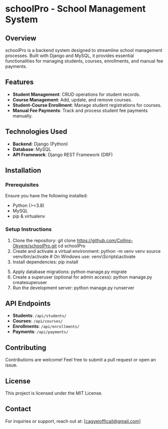 # schoolPro - School Management System

## Overview
schoolPro is a backend system designed to streamline school management processes.
Built with Django and MySQL, it provides essential functionalities for managing students, courses, enrollments, and manual fee payments.

## Features
- **Student Management**: CRUD operations for student records.
- **Course Management**: Add, update, and remove courses.
- **Student-Course Enrollment**: Manage student registrations for courses.
- **Manual Fee Payments**: Track and process student fee payments manually.

## Technologies Used
- **Backend**: Django (Python)
- **Database**: MySQL
- **API Framework**: Django REST Framework (DRF)

## Installation
### Prerequisites
Ensure you have the following installed:
- Python (>=3.8)
- MySQL
- pip & virtualenv

### Setup Instructions
1. Clone the repository:
   git clone https://github.com/Collins-Okyere/schoolPro.git
   cd schoolPro
2. Create and activate a virtual environment:
   python -m venv venv
   source venv/bin/activate  # On Windows use: venv\Scripts\activate
3. Install dependencies:
   pip install
<!-- 4. Configure the database in `settings.py`:python
   DATABASES = {
       'default': {
           'ENGINE': 'django.db.backends.mysql',
           'NAME': '',
           'USER': '',
           'PASSWORD': '',
           'HOST': 'localhost',
           'PORT': '3306',
       }
   } -->
5. Apply database migrations:
   python manage.py migrate
6. Create a superuser (optional for admin access):
   python manage.py createsuperuser
7. Run the development server:
   python manage.py runserver

## API Endpoints
- **Students**: `/api/students/`
- **Courses**: `/api/courses/`
- **Enrollments**: `/api/enrollments/`
- **Payments**: `/api/payments/`

## Contributing
Contributions are welcome! Feel free to submit a pull request or open an issue.

## License
This project is licensed under the MIT License.

## Contact
For inquiries or support, reach out at: [cagyeiofficail@gmail.com]

